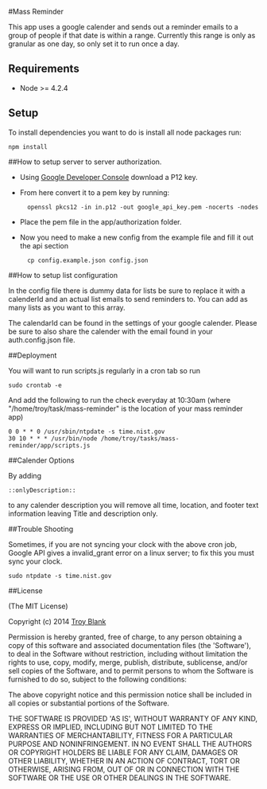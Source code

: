 #Mass Reminder

This app uses a google calender and sends out a reminder emails to a group of people if that date is within a range. Currently this range is only as granular as one day, so only set it to run once a day.

## Requirements
* Node >= 4.2.4

## Setup
To install dependencies you want to do is install all node packages run:

    npm install

##How to setup server to server authorization.
* Using [Google Developer Console](https://console.developers.google.com/ 'Google Developer Console') download a P12 key.
* From here convert it to a pem key by running:

        openssl pkcs12 -in in.p12 -out google_api_key.pem -nocerts -nodes
       
* Place the pem file in the app/authorization folder.
* Now you need to make a new config from the example file and fill it out the api section

        cp config.example.json config.json

##How to setup list configuration

In the config file there is dummy data for lists be sure to replace it with a calenderId and an actual list emails to send reminders to. You can add as many lists as you want to this array.
    
The calendarId can be found in the settings of your google calender. Please be sure to also share the calender with the email found in your auth.config.json file.

##Deployment

You will want to run scripts.js regularly in a cron tab so run

    sudo crontab -e
    
And add the following to run the check everyday at 10:30am (where "/home/troy/task/mass-reminder" is the location of your mass reminder app)

    0 0 * * 0 /usr/sbin/ntpdate -s time.nist.gov
    30 10 * * * /usr/bin/node /home/troy/tasks/mass-reminder/app/scripts.js
       
##Calender Options

By adding

    ::onlyDescription::
    
to any calender description you will remove all time, location, and footer text information leaving Title and description only.

##Trouble Shooting

Sometimes, if you are not syncing your clock with the above cron job, Google API gives a invalid_grant error on a linux server; to fix this you must sync your clock.

    sudo ntpdate -s time.nist.gov
       
##License

(The MIT License)

Copyright (c) 2014 [Troy Blank](mailto:troy@troyblank.com, "Troy Blank")

Permission is hereby granted, free of charge, to any person obtaining
a copy of this software and associated documentation files (the
'Software'), to deal in the Software without restriction, including
without limitation the rights to use, copy, modify, merge, publish,
distribute, sublicense, and/or sell copies of the Software, and to
permit persons to whom the Software is furnished to do so, subject to
the following conditions:

The above copyright notice and this permission notice shall be
included in all copies or substantial portions of the Software.

THE SOFTWARE IS PROVIDED 'AS IS', WITHOUT WARRANTY OF ANY KIND,
EXPRESS OR IMPLIED, INCLUDING BUT NOT LIMITED TO THE WARRANTIES OF
MERCHANTABILITY, FITNESS FOR A PARTICULAR PURPOSE AND NONINFRINGEMENT.
IN NO EVENT SHALL THE AUTHORS OR COPYRIGHT HOLDERS BE LIABLE FOR ANY
CLAIM, DAMAGES OR OTHER LIABILITY, WHETHER IN AN ACTION OF CONTRACT,
TORT OR OTHERWISE, ARISING FROM, OUT OF OR IN CONNECTION WITH THE
SOFTWARE OR THE USE OR OTHER DEALINGS IN THE SOFTWARE.